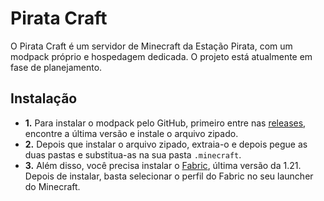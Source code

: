 # Pirata Craft
O Pirata Craft é um servidor de Minecraft da Estação Pirata, com um modpack próprio e hospedagem dedicada. O projeto está atualmente em fase de planejamento.

## Instalação

- **1.** Para instalar o modpack pelo GitHub, primeiro entre nas [releases](https://github.com/Mizutomoboshi/piratacraft/releases), encontre a última versão e instale o arquivo zipado.
- **2.** Depois que instalar o arquivo zipado, extraia-o e depois pegue as duas pastas e substitua-as na sua pasta `.minecraft`.
- **3.** Além disso, você precisa instalar o [Fabric](https://fabricmc.net/use/installer/), última versão da 1.21. Depois de instalar, basta selecionar o perfil do Fabric no seu launcher do Minecraft.
